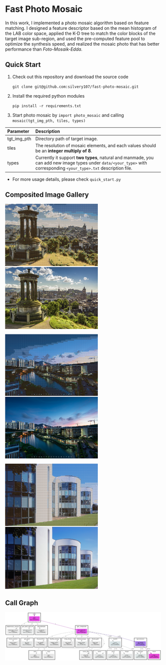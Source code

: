 # Fast Photo Mosaic
In this work, I implemented a photo mosaic algorithm based on feature matching.
I designed a feature descriptor based on the mean histogram of the LAB color space, applied the K-D tree to match the color blocks of the target image sub-region, and used the pre-computed feature pool to optimize the synthesis speed, and realized the mosaic photo that has better performance than *Foto-Mosaik-Edda*.

## Quick Start
1. Check out this repository and download the source code

    `git clone git@github.com:silvery107/fast-photo-mosaic.git`

2. Install the required python modules

    `pip install -r requirements.txt`

3. Start photo mosaic by `import photo_mosaic` and calling `mosaic(tgt_img_pth, tiles, types)` 

| Parameter | Description |
|:---|:---|
| tgt_img_pth | Directory path of target image. |
| tiles | The resolution of mosaic elements, and each values should be an **integer multiply of 8**. |
| types | Currently it support **two types**, natural and manmade, you can add new image types under `data/<your_type>` with corresponding `<your_type>.txt` description file. |


* For more usage details, please check `quick_start.py`

## Composited Image Gallery
<p float="left">
  <img src=./images/composite1.png width="300" />
  <img src=./images/target1.jpg width="300" />
</p>


<p float="left">
  <img src=./images/composite2.png width="300" />
  <img src=./images/target2.jpg width="300" />
</p>

<p float="left">
  <img src=./images/composite3.png width="300" />
  <img src=./images/target3.jpg width="300" />
</p>

## Call Graph

<img src=./images/pycallgraph_v1.png width=600>

